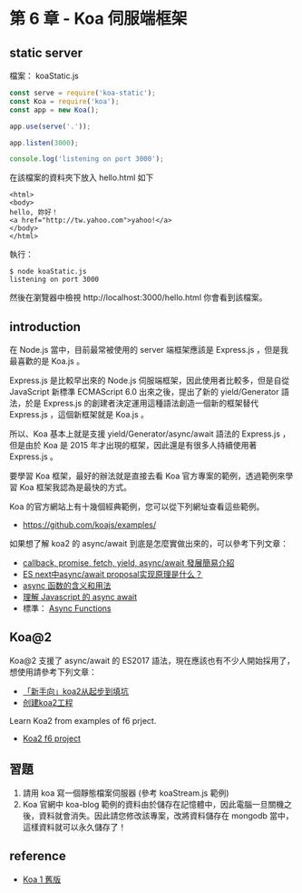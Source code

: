 # 第 6 章 - Koa 伺服端框架

## static server

檔案： koaStatic.js

```js
const serve = require('koa-static');
const Koa = require('koa');
const app = new Koa();

app.use(serve('.'));

app.listen(3000);

console.log('listening on port 3000');
```

在該檔案的資料夾下放入 hello.html 如下

```
<html>
<body>
hello, 妳好！
<a href="http://tw.yahoo.com">yahoo!</a>
</body>
</html>

```

執行： 

```
$ node koaStatic.js
listening on port 3000
```

然後在瀏覽器中檢視 http://localhost:3000/hello.html 你會看到該檔案。

## introduction

在 Node.js 當中，目前最常被使用的 server 端框架應該是 Express.js ，但是我最喜歡的是 Koa.js 。

Express.js 是比較早出來的 Node.js 伺服端框架，因此使用者比較多，但是自從 JavaScript 新標準 ECMAScript 6.0 出來之後，提出了新的 yield/Generator 語法，於是 Express.js 的創建者決定運用這種語法創造一個新的框架替代 Express.js ，這個新框架就是 Koa.js 。

所以、Koa 基本上就是支援 yield/Generator/async/await 語法的 Express.js ，但是由於 Koa 是 2015 年才出現的框架，因此還是有很多人持續使用著 Express.js 。

要學習 Koa 框架，最好的辦法就是直接去看 Koa 官方專案的範例，透過範例來學習 Koa 框架我認為是最快的方式。

Koa 的官方網站上有十幾個經典範例，您可以從下列網址查看這些範例。

* <https://github.com/koajs/examples/>

如果想了解 koa2 的 async/await 到底是怎麼實做出來的，可以參考下列文章：

* [callback, promise, fetch, yield, async/await 發展簡易介紹](https://noootown.wordpress.com/2016/11/13/callback-promise-fetch-yield-async-await/)
* [ES next中async/await proposal实现原理是什么？](https://www.zhihu.com/question/39571954)
* [async 函数的含义和用法](http://www.ruanyifeng.com/blog/2015/05/async.html)
* [理解 Javascript 的 async await](http://3dobe.com/archives/252/)
* 標準： [Async Functions](https://tc39.github.io/ecmascript-asyncawait/)

## Koa@2

Koa@2 支援了 async/await 的 ES2017 語法，現在應該也有不少人開始採用了，想使用請參考下列文章：

* [「新手向」koa2从起步到填坑](http://www.jianshu.com/p/6b816c609669)
* [创建koa2工程](http://www.liaoxuefeng.com/wiki/001434446689867b27157e896e74d51a89c25cc8b43bdb3000/001471087582981d6c0ea265bf241b59a04fa6f61d767f6000)

Learn Koa2 from examples of f6 prject. 

* [Koa2 f6 project](https://github.com/ccckmit/f6)

## 習題

1. 請用 koa 寫一個靜態檔案伺服器 (參考 koaStream.js 範例)
2. Koa 官網中 koa-blog 範例的資料由於儲存在記憶體中，因此電腦一旦關機之後，資料就會消失。因此請您修改該專案，改將資料儲存在 mongodb 當中，這樣資料就可以永久儲存了！

## reference
* [Koa 1 舊版](koa1.md)
